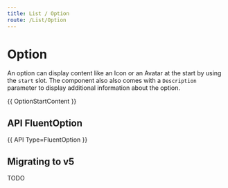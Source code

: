 ```yaml
---
title: List / Option
route: /List/Option
---
```


# Option

An option can display content like an Icon or an Avatar at the start by using the `start` slot.
The component also also comes with a `Description` parameter to display additional information about the option.

{{ OptionStartContent }}

## API FluentOption

{{ API Type=FluentOption }}

## Migrating to v5

TODO
